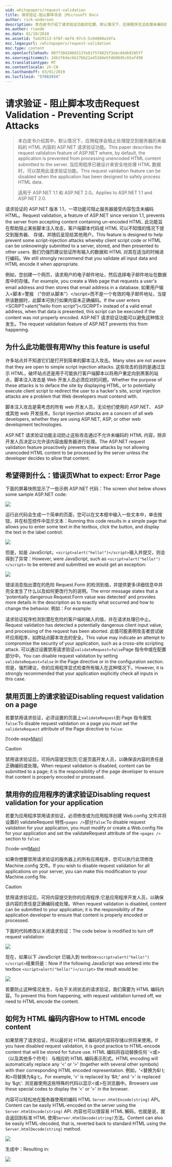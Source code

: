 ```yaml
---
uid: whitepapers/request-validation
title: 请求验证-阻止脚本攻击 |Microsoft Docs
author: rick-anderson
description: 本白皮书介绍了请求验证功能的位置，默认情况下，应用程序无法处理未编码的 HTML 内容 submitt ASP.NET...
ms.author: riande
ms.date: 02/10/2010
ms.assetid: fa429113-5f8f-4ef4-97c5-5c04900a19fa
msc.legacyurl: /whitepapers/request-validation
msc.type: content
ms.openlocfilehash: 087f30428602137e01f574825f3ebcd4db9285ff
ms.sourcegitcommit: 24b1f6decbb17bb22a45166e5fdb0845c65af498
ms.translationtype: MT
ms.contentlocale: zh-CN
ms.lasthandoff: 03/01/2019
ms.locfileid: "57063934"
---
```

<a name="request-validation---preventing-script-attacks"></a><span data-ttu-id="4af54-103">请求验证 - 阻止脚本攻击</span><span class="sxs-lookup"><span data-stu-id="4af54-103">Request Validation - Preventing Script Attacks</span></span>
====================
> <span data-ttu-id="4af54-104">本白皮书介绍其中，默认情况下，应用程序会阻止处理提交到服务器的未编码的 HTML 内容的 ASP.NET 请求验证功能。</span><span class="sxs-lookup"><span data-stu-id="4af54-104">This paper describes the request validation feature of ASP.NET where, by default, the application is prevented from processing unencoded HTML content submitted to the server.</span></span> <span data-ttu-id="4af54-105">当应用程序已被设计来安全地处理 HTML 数据时，可以禁用此请求验证功能。</span><span class="sxs-lookup"><span data-stu-id="4af54-105">This request validation feature can be disabled when the application has been designed to safely process HTML data.</span></span>
> 
> <span data-ttu-id="4af54-106">适用于 ASP.NET 1.1 和 ASP.NET 2.0。</span><span class="sxs-lookup"><span data-stu-id="4af54-106">Applies to ASP.NET 1.1 and ASP.NET 2.0.</span></span>


<span data-ttu-id="4af54-107">请求验证的 ASP.NET 版本 1.1，一项功能可阻止服务器接受内容包含未编码 HTML。</span><span class="sxs-lookup"><span data-stu-id="4af54-107">Request validation, a feature of ASP.NET since version 1.1, prevents the server from accepting content containing un-encoded HTML.</span></span> <span data-ttu-id="4af54-108">此功能旨在帮助阻止某些脚本注入攻击，客户端脚本代码或 HTML 可以不知情的情况下提交到服务器、 存储，并随后呈现给其他用户。</span><span class="sxs-lookup"><span data-stu-id="4af54-108">This feature is designed to help prevent some script-injection attacks whereby client script code or HTML can be unknowingly submitted to a server, stored, and then presented to other users.</span></span> <span data-ttu-id="4af54-109">我们仍强烈建议验证所有输入的数据和 HTML 对其在适当的时候进行编码。</span><span class="sxs-lookup"><span data-stu-id="4af54-109">We still strongly recommend that you validate all input data and HTML encode it when appropriate.</span></span>

<span data-ttu-id="4af54-110">例如，您创建一个网页，请求用户的电子邮件地址，然后选择电子邮件地址在数据库中的存储。</span><span class="sxs-lookup"><span data-stu-id="4af54-110">For example, you create a Web page that requests a user's email address and then stores that email address in a database.</span></span> <span data-ttu-id="4af54-111">如果用户输入&lt;脚本&gt;警报 （"你好从脚本"）&lt;/script&gt;而不是一个有效的电子邮件地址，当提供该数据时，此脚本可执行如果内容未正确编码。</span><span class="sxs-lookup"><span data-stu-id="4af54-111">If the user enters &lt;SCRIPT&gt;alert("hello from script")&lt;/SCRIPT&gt; instead of a valid email address, when that data is presented, this script can be executed if the content was not properly encoded.</span></span> <span data-ttu-id="4af54-112">ASP.NET 请求验证功能可以避免这种情况发生。</span><span class="sxs-lookup"><span data-stu-id="4af54-112">The request validation feature of ASP.NET prevents this from happening.</span></span>

## <a name="why-this-feature-is-useful"></a><span data-ttu-id="4af54-113">为什么此功能很有用</span><span class="sxs-lookup"><span data-stu-id="4af54-113">Why this feature is useful</span></span>

<span data-ttu-id="4af54-114">许多站点并不知道它们是打开到简单的脚本注入攻击。</span><span class="sxs-lookup"><span data-stu-id="4af54-114">Many sites are not aware that they are open to simple script injection attacks.</span></span> <span data-ttu-id="4af54-115">这些攻击的目的是通过显示 HTML，破坏站点还是用于可能执行客户端脚本以将用户重定向到黑客的站点，脚本注入攻击是 Web 开发人员必须应对的问题。</span><span class="sxs-lookup"><span data-stu-id="4af54-115">Whether the purpose of these attacks is to deface the site by displaying HTML, or to potentially execute client script to redirect the user to a hacker's site, script injection attacks are a problem that Web developers must contend with.</span></span>

<span data-ttu-id="4af54-116">脚本注入攻击是需考虑的所有 web 开发人员，无论他们使用的 ASP.NET、 ASP 或其他 web 开发技术。</span><span class="sxs-lookup"><span data-stu-id="4af54-116">Script injection attacks are a concern of all web developers, whether they are using ASP.NET, ASP, or other web development technologies.</span></span>

<span data-ttu-id="4af54-117">ASP.NET 请求验证功能主动防止这些攻击通过不允许未编码的 HTML 内容，除非开发人员决定以允许该内容由服务器进行处理。</span><span class="sxs-lookup"><span data-stu-id="4af54-117">The ASP.NET request validation feature proactively prevents these attacks by not allowing unencoded HTML content to be processed by the server unless the developer decides to allow that content.</span></span>

## <a name="what-to-expect-error-page"></a><span data-ttu-id="4af54-118">希望得到什么：错误页</span><span class="sxs-lookup"><span data-stu-id="4af54-118">What to expect: Error Page</span></span>

<span data-ttu-id="4af54-119">下面的屏幕快照显示了一些示例 ASP.NET 代码：</span><span class="sxs-lookup"><span data-stu-id="4af54-119">The screen shot below shows some sample ASP.NET code:</span></span>

![](request-validation/_static/image1.png)

<span data-ttu-id="4af54-120">运行此代码会生成一个简单的页面，您可以在文本框中输入一些文本中，单击按钮，并在标签控件中显示文本：</span><span class="sxs-lookup"><span data-stu-id="4af54-120">Running this code results in a simple page that allows you to enter some text in the textbox, click the button, and display the text in the label control:</span></span>

![](request-validation/_static/image2.png)

<span data-ttu-id="4af54-121">但是，如是 JavaScript，`<script>alert("hello!")</script>`输入并提交，则会得到了异常：</span><span class="sxs-lookup"><span data-stu-id="4af54-121">However, were JavaScript, such as `<script>alert("hello!")</script>` to be entered and submitted we would get an exception:</span></span>

![](request-validation/_static/image3.png)

<span data-ttu-id="4af54-122">错误消息指出潜在的危险 Request.Form 的检测到值，并提供更多详细信息中并完全发生了什么以及如何更改行为的说明。</span><span class="sxs-lookup"><span data-stu-id="4af54-122">The error message states that a 'potentially dangerous Request.Form value was detected' and provides more details in the description as to exactly what occurred and how to change the behavior.</span></span> <span data-ttu-id="4af54-123">例如：</span><span class="sxs-lookup"><span data-stu-id="4af54-123">For example:</span></span>

<span data-ttu-id="4af54-124">请求验证程序检测到潜在危险的客户端的输入的值，并在请求处理已中止。</span><span class="sxs-lookup"><span data-stu-id="4af54-124">Request validation has detected a potentially dangerous client input value, and processing of the request has been aborted.</span></span> <span data-ttu-id="4af54-125">此值可能表明攻击者尝试破坏应用程序，如跨站点脚本攻击的安全。</span><span class="sxs-lookup"><span data-stu-id="4af54-125">This value may indicate an attempt to compromise the security of your application, such as a cross-site scripting attack.</span></span> <span data-ttu-id="4af54-126">可以通过设置禁用请求验证`validateRequest=false`Page 指令中或在配置部分中。</span><span class="sxs-lookup"><span data-stu-id="4af54-126">You can disable request validation by setting `validateRequest=false` in the Page directive or in the configuration section.</span></span> <span data-ttu-id="4af54-127">但是，强烈建议，你的应用程序显式检查所有输入在这种情况下。</span><span class="sxs-lookup"><span data-stu-id="4af54-127">However, it is strongly recommended that your application explicitly check all inputs in this case.</span></span>

## <a name="disabling-request-validation-on-a-page"></a><span data-ttu-id="4af54-128">禁用页面上的请求验证</span><span class="sxs-lookup"><span data-stu-id="4af54-128">Disabling request validation on a page</span></span>

<span data-ttu-id="4af54-129">若要禁用请求验证，必须设置的页面上`validateRequest`到 Page 指令属性`false`:</span><span class="sxs-lookup"><span data-stu-id="4af54-129">To disable request validation on a page you must set the `validateRequest` attribute of the Page directive to `false`:</span></span>

[!code-aspx[Main](request-validation/samples/sample1.aspx)]

> [!CAUTION]
> <span data-ttu-id="4af54-130">禁用请求验证后，可将内容提交到页;它是页面开发人员，以确保该内容的责任是正确编码或处理。</span><span class="sxs-lookup"><span data-stu-id="4af54-130">When request validation is disabled, content can be submitted to a page; it is the responsibility of the page developer to ensure that content is properly encoded or processed.</span></span>

## <a name="disabling-request-validation-for-your-application"></a><span data-ttu-id="4af54-131">禁用你的应用程序的请求验证</span><span class="sxs-lookup"><span data-stu-id="4af54-131">Disabling request validation for your application</span></span>

<span data-ttu-id="4af54-132">若要为应用程序禁用请求验证，必须修改或为应用程序创建 Web.config 文件并将设置的 validateRequest 特性`<pages />`部分`false`:</span><span class="sxs-lookup"><span data-stu-id="4af54-132">To disable request validation for your application, you must modify or create a Web.config file for your application and set the validateRequest attribute of the `<pages />` section to `false`:</span></span>

[!code-xml[Main](request-validation/samples/sample2.xml)]

<span data-ttu-id="4af54-133">如果你想要禁用请求验证的服务器上的所有应用程序，您可以执行此项修改 Machine.config 文件。</span><span class="sxs-lookup"><span data-stu-id="4af54-133">If you wish to disable request validation for all applications on your server, you can make this modification to your Machine.config file.</span></span>

> [!CAUTION]
> <span data-ttu-id="4af54-134">禁用请求验证后，可将内容提交到你的应用程序;它是应用程序开发人员，以确保该内容的责任是正确编码或处理。</span><span class="sxs-lookup"><span data-stu-id="4af54-134">When request validation is disabled, content can be submitted to your application; it is the responsibility of the application developer to ensure that content is properly encoded or processed.</span></span>

<span data-ttu-id="4af54-135">下面的代码修改以关闭请求验证：</span><span class="sxs-lookup"><span data-stu-id="4af54-135">The code below is modified to turn off request validation:</span></span>

![](request-validation/_static/image4.png)

<span data-ttu-id="4af54-136">现在，如果以下 JavaScript 已输入到 textbox`<script>alert("hello!")</script>`结果将是：</span><span class="sxs-lookup"><span data-stu-id="4af54-136">Now if the following JavaScript was entered into the textbox `<script>alert("hello!")</script>` the result would be:</span></span>

![](request-validation/_static/image5.png)

<span data-ttu-id="4af54-137">若要防止这种情况发生，与处于关闭状态的请求验证，我们需要为 HTML 编码内容。</span><span class="sxs-lookup"><span data-stu-id="4af54-137">To prevent this from happening, with request validation turned off, we need to HTML encode the content.</span></span>

## <a name="how-to-html-encode-content"></a><span data-ttu-id="4af54-138">如何为 HTML 编码内容</span><span class="sxs-lookup"><span data-stu-id="4af54-138">How to HTML encode content</span></span>

<span data-ttu-id="4af54-139">如果禁用了请求验证，所以最好对 HTML 编码的内容将存储以供将来使用。</span><span class="sxs-lookup"><span data-stu-id="4af54-139">If you have disabled request validation, it is good practice to HTML-encode content that will be stored for future use.</span></span> <span data-ttu-id="4af54-140">HTML 编码将自动替换任何 '&lt;或&gt;（以及其他多个符号） 与相应的 HTML 编码表示形式。</span><span class="sxs-lookup"><span data-stu-id="4af54-140">HTML encoding will automatically replace any ‘&lt;' or ‘&gt;' (together with several other symbols) with their corresponding HTML encoded representation.</span></span> <span data-ttu-id="4af54-141">例如，'&lt;替换为&amp;l t; 和&gt;将替换为&amp;g t;。</span><span class="sxs-lookup"><span data-stu-id="4af54-141">For example, ‘&lt;' is replaced by ‘&amp;lt;' and ‘&gt;' is replaced by ‘&amp;gt;'.</span></span> <span data-ttu-id="4af54-142">浏览器使用这些特殊的代码以显示&lt;或&gt;在浏览器中。</span><span class="sxs-lookup"><span data-stu-id="4af54-142">Browsers use these special codes to display the ‘&lt;' or ‘&gt;' in the browser.</span></span>

<span data-ttu-id="4af54-143">内容可以轻松地在服务器使用的编码 HTML `Server.HtmlEncode(string)` API。</span><span class="sxs-lookup"><span data-stu-id="4af54-143">Content can be easily HTML-encoded on the server using the `Server.HtmlEncode(string)` API.</span></span> <span data-ttu-id="4af54-144">内容也可以很容易 HTML 解码，也就是说，就会返回到标准 HTML 使用`Server.HtmlDecode(string)`方法。</span><span class="sxs-lookup"><span data-stu-id="4af54-144">Content can also be easily HTML-decoded, that is, reverted back to standard HTML using the `Server.HtmlDecode(string)` method.</span></span>

![](request-validation/_static/image6.png)

<span data-ttu-id="4af54-145">生成中：</span><span class="sxs-lookup"><span data-stu-id="4af54-145">Resulting in:</span></span>

![](request-validation/_static/image7.png)
